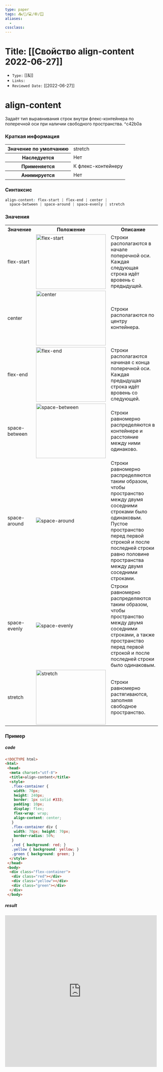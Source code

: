 ```yaml
---
type: paper
tags: 📥️/📜️/💻/🕸/🪟
aliases:
  - 
cssclass: 
---
```




# Title: **[[Свойство align-content 2022-06-27]]**
- `Type:` [[&]]
- `Links:`
- `Reviewed Date:` [[2022-06-27]]

# align-content

Задаёт тип выравнивания строк внутри флекс-контейнера по поперечной оси при наличии свободного пространства. ^c42b0a

### Краткая информация
<table>
	<tbody>
		<tr>
			<th>Значение по умолчанию</th>
			<td>stretch</td>
		</tr>
		<tr>
			<th>Наследуется</th>
			<td>Нет</td>
		</tr>
		<tr>
			<th>Применяется</th>
			<td>К флекс-контейнеру</td>
		</tr>
		<tr>
			<th>Анимируется</th>
			<td>Нет</td>
		</tr>
	</tbody>
</table>

### Синтаксис
```css
align-content: flex-start | flex-end | center | 
  space-between | space-around | space-evenly | stretch
```

### Значения
<table>
	<tbody>
		<tr>
			<th>Значение</th>
			<th>Положение</th>
			<th>Описание</th>
		</tr>
		<tr>
			<td>flex-start</td>
			<td><img src="https://webref.ru/assets/images/css/align-content/flex-start.png" alt="flex-start" width="230" height="180"></td>
			<td>Строки располагаются в начале поперечной оси. Каждая следующая строка идёт вровень с предыдущей.</td>
		</tr>
		<tr>
			<td>center</td>
			<td><img src="https://webref.ru/assets/images/css/align-content/flex-center.png" alt="center" width="230" height="180"></td>
			<td>Строки располагаются по центру контейнера.</td>
		</tr>
		<tr>
			<td>flex-end</td>
			<td><img src="https://webref.ru/assets/images/css/align-content/flex-end.png" alt="flex-end" width="230" height="180"></td>
			<td>Строки располагаются начиная с конца поперечной оси. Каждая предыдущая строка идёт вровень со следующей.</td>
		</tr>
		<tr>
			<td>space-between</td>
			<td>
				<img src="https://webref.ru/assets/images/css/align-content/space-between.png" alt="space-between" width="230" height="180"></td>
			<td>Строки равномерно распределяются в контейнере и расстояние между ними одинаково.</td>
		</tr>
		<tr>
			<td>space-around</td>
			<td><img src="https://webref.ru/assets/images/css/align-content/space-around.png" alt="space-around"></td>
			<td>Строки равномерно распределяются таким образом, чтобы пространство между двумя соседними строками было одинаковым. Пустое пространство перед первой строкой и после последней строки равно половине пространства между двумя соседними строками.</td>
		</tr>
		<tr>
			<td>space-evenly</td>
			<td><img src="https://webref.ru/assets/images/css/align-content/space-evenly.png" alt="space-evenly"></td>
			<td>Строки равномерно распределяются таким образом, чтобы пространство между двумя соседними строками, а также пространство перед первой строкой и после последней строки было одинаковым.</td>
		</tr>
		<tr>
			<td>stretch</td>
			<td><img src="https://webref.ru/assets/images/css/align-content/stretch.png" alt="stretch" width="230" height="180"></td>
			<td>Строки равномерно растягиваются, заполняя свободное пространство. </td>
		</tr>
	</tbody>
</table>

### Пример
##### code
```html
<!DOCTYPE html>
<html>
 <head>
  <meta charset="utf-8">
  <title>align-content</title>
  <style>
   .flex-container {
    width: 70px;
    height: 240px;
    border: 1px solid #333;
    padding: 10px;
    display: flex;
    flex-wrap: wrap;
    align-content: center;
   }
   .flex-container div {
    width: 70px; height: 70px;
    border-radius: 50%;
   }
   .red { background: red; }
   .yellow { background: yellow; }
   .green { background: green; }
  </style>
 </head>
 <body> 
  <div class="flex-container">
   <div class="red"></div>
   <div class="yellow"></div>
   <div class="green"></div>
  </div>
 </body>
```

##### result
<iframe src="http://localhost:50000/align-content.html" style="background: white; border: none; width: 500px; height: 500px;"/></iframe>
